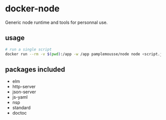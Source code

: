 # docker-node

Generic node runtime and tools for personnal use.

## usage

```bash
# run a single script
docker run --rm -v $(pwd):/app -w /app pamplemousse/node node <script.js>
```


## packages included

  * elm
  * http-server
  * json-server
  * js-yaml
  * nsp
  * standard
  * doctoc
